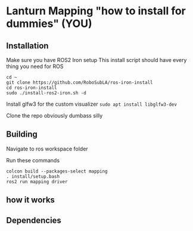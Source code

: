 # Lanturn Mapping "how to install for dummies" (YOU)

## Installation

Make sure you have ROS2 Iron setup
This install script should have every thing you need for ROS
```
cd ~
git clone https://github.com/RoboSubLA/ros-iron-install
cd ros-iron-install
sudo ./install-ros2-iron.sh -d
```

Install glfw3 for the custom visualizer
`sudo apt install libglfw3-dev`


Clone the repo obviously dumbass silly

## Building

Navigate to ros workspace folder

Run these commands
```
colcon build --packages-select mapping
. install/setup.bash
ros2 run mapping driver
```

## how it works

## Dependencies

